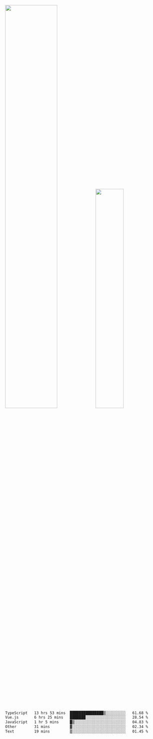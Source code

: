 <img align="" width="57.5%" src="https://github-readme-stats.vercel.app/api?username=Dream4ever&hide_title=true&hide_border=true&count_private=true&show_icons=true&include_all_commits=true&line_height=21" /><img align="" width="42.4%" src="https://github-readme-stats.vercel.app/api/top-langs/?username=Dream4ever&hide_title=true&count_private=true&show_icons=true&langs_count=6&hide_border=true&layout=compact" />

<!--START_SECTION:waka-->

```txt
TypeScript   13 hrs 53 mins  ███████████████▒░░░░░░░░░   61.68 %
Vue.js       6 hrs 25 mins   ███████░░░░░░░░░░░░░░░░░░   28.54 %
JavaScript   1 hr 5 mins     █▒░░░░░░░░░░░░░░░░░░░░░░░   04.83 %
Other        31 mins         ▓░░░░░░░░░░░░░░░░░░░░░░░░   02.34 %
Text         19 mins         ▒░░░░░░░░░░░░░░░░░░░░░░░░   01.45 %
```

<!--END_SECTION:waka-->
